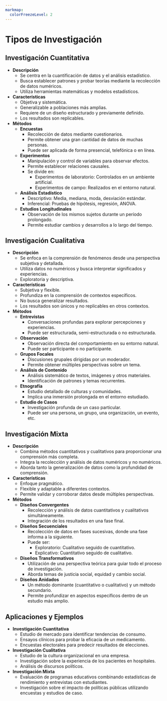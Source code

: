 ```yaml
---
markmap:
  colorFreezeLevel: 2
---
```


# Tipos de Investigación

## Investigación Cuantitativa
- **Descripción**
  - Se centra en la cuantificación de datos y el análisis estadístico.
  - Busca establecer patrones y probar teorías mediante la recolección de datos numéricos.
  - Utiliza herramientas matemáticas y modelos estadísticos.
- **Características**
  - Objetiva y sistemática.
  - Generalizable a poblaciones más amplias.
  - Requiere de un diseño estructurado y previamente definido.
  - Los resultados son replicables.
- **Métodos**
  - **Encuestas**
    - Recolección de datos mediante cuestionarios.
    - Permite obtener una gran cantidad de datos de muchas personas.
    - Puede ser aplicada de forma presencial, telefónica o en línea.
  - **Experimentos**
    - Manipulación y control de variables para observar efectos.
    - Permite establecer relaciones causales.
    - Se divide en:
      - Experimentos de laboratorio: Controlados en un ambiente artificial.
      - Experimentos de campo: Realizados en el entorno natural.
  - **Análisis Estadístico**
    - Descriptivo: Media, mediana, moda, desviación estándar.
    - Inferencial: Pruebas de hipótesis, regresión, ANOVA.
  - **Estudios Longitudinales**
    - Observación de los mismos sujetos durante un período prolongado.
    - Permite estudiar cambios y desarrollos a lo largo del tiempo.

## Investigación Cualitativa
- **Descripción**
  - Se enfoca en la comprensión de fenómenos desde una perspectiva subjetiva y detallada.
  - Utiliza datos no numéricos y busca interpretar significados y experiencias.
  - Exploratoria y descriptiva.
- **Características**
  - Subjetiva y flexible.
  - Profundiza en la comprensión de contextos específicos.
  - No busca generalizar resultados.
  - Los resultados son únicos y no replicables en otros contextos.
- **Métodos**
  - **Entrevistas**
    - Conversaciones profundas para explorar percepciones y experiencias.
    - Puede ser estructurada, semi-estructurada o no estructurada.
  - **Observación**
    - Observación directa del comportamiento en su entorno natural.
    - Puede ser participante o no participante.
  - **Grupos Focales**
    - Discusiones grupales dirigidas por un moderador.
    - Permite obtener múltiples perspectivas sobre un tema.
  - **Análisis de Contenido**
    - Análisis sistemático de textos, imágenes y otros materiales.
    - Identificación de patrones y temas recurrentes.
  - **Etnografía**
    - Estudio detallado de culturas y comunidades.
    - Implica una inmersión prolongada en el entorno estudiado.
  - **Estudio de Casos**
    - Investigación profunda de un caso particular.
    - Puede ser una persona, un grupo, una organización, un evento, etc.

## Investigación Mixta
- **Descripción**
  - Combina métodos cuantitativos y cualitativos para proporcionar una comprensión más completa.
  - Integra la recolección y análisis de datos numéricos y no numéricos.
  - Aborda tanto la generalización de datos como la profundidad de comprensión.
- **Características**
  - Enfoque pragmático.
  - Flexible y adaptable a diferentes contextos.
  - Permite validar y corroborar datos desde múltiples perspectivas.
- **Métodos**
  - **Diseños Convergentes**
    - Recolección y análisis de datos cuantitativos y cualitativos simultáneamente.
    - Integración de los resultados en una fase final.
  - **Diseños Secuenciales**
    - Recolección de datos en fases sucesivas, donde una fase informa a la siguiente.
    - Puede ser:
      - Exploratorio: Cualitativo seguido de cuantitativo.
      - Explicativo: Cuantitativo seguido de cualitativo.
  - **Diseños Transformativos**
    - Utilización de una perspectiva teórica para guiar todo el proceso de investigación.
    - Aborda temas de justicia social, equidad y cambio social.
  - **Diseños Anidados**
    - Un método dominante (cuantitativo o cualitativo) y un método secundario.
    - Permite profundizar en aspectos específicos dentro de un estudio más amplio.

## Aplicaciones y Ejemplos
- **Investigación Cuantitativa**
  - Estudio de mercado para identificar tendencias de consumo.
  - Ensayos clínicos para probar la eficacia de un medicamento.
  - Encuestas electorales para predecir resultados de elecciones.
- **Investigación Cualitativa**
  - Estudio de la cultura organizacional en una empresa.
  - Investigación sobre la experiencia de los pacientes en hospitales.
  - Análisis de discursos políticos.
- **Investigación Mixta**
  - Evaluación de programas educativos combinando estadísticas de rendimiento y entrevistas con estudiantes.
  - Investigación sobre el impacto de políticas públicas utilizando encuestas y estudios de caso.
